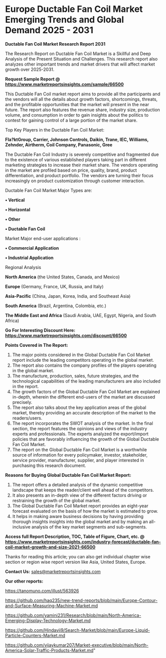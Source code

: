 # Europe Ductable Fan Coil Market Emerging Trends and Global Demand 2025 - 2031

<strong>Ductable Fan Coil Market Research Report 2031</strong>

The Research Report on Ductable Fan Coil Market is a Skillful and Deep Analysis of the Present Situation and Challenges. This research report also analyzes other important trends and market drivers that will affect market growth over 2025-2031.

<strong>Request Sample Report @ <a href=https://www.marketreportsinsights.com/sample/66500>https://www.marketreportsinsights.com/sample/66500</a></strong>

This Ductable Fan Coil market report aims to provide all the participants and the vendors will all the details about growth factors, shortcomings, threats, and the profitable opportunities that the market will present in the near future. The report also features the revenue share, industry size, production volume, and consumption in order to gain insights about the politics to contest for gaining control of a large portion of the market share.

Top Key Players in the Ductable Fan Coil Market:

<strong>Fla?ktGroup, Carrier, Johnson Controls, Daikin, Trane, IEC, Williams, Zehnder, Airtherm, Coil Company, Panasonic, Gree</strong>

The Ductable Fan Coil Industry is severely competitive and fragmented due to the existence of various established players taking part in different marketing strategies to increase their market share. The vendors operating in the market are profiled based on price, quality, brand, product differentiation, and product portfolio. The vendors are turning their focus increasingly on product customization through customer interaction.

Ductable Fan Coil Market Major Types are:

<strong>• Vertical

• Horizontal

• Other

• Ductable Fan Coil</strong>

Market Major end-user applications :

<strong>• Commercial Application

• Industrial Application</strong>

Regional Analysis

</u><strong><b>North America</b></strong> (the United States, Canada, and Mexico)

<strong><b>Europe </b></strong>(Germany, France, UK, Russia, and Italy)

<strong><b>Asia-Pacific</b></strong> (China, Japan, Korea, India, and Southeast Asia)

<strong><b>South America</b></strong> (Brazil, Argentina, Colombia, etc.)

<strong><b>The Middle East and Africa</b></strong> (Saudi Arabia, UAE, Egypt, Nigeria, and South Africa)

<strong>Go For Interesting Discount Here: <a href=https://www.marketreportsinsights.com/discount/66500>https://www.marketreportsinsights.com/discount/66500</a></strong>

<strong>Points Covered in The Report:</strong>
<ol>
  <li>The major points considered in the Global Ductable Fan Coil Market report include the leading competitors operating in the global market.</li>
  <li>The report also contains the company profiles of the players operating in the global market.</li>
  <li>The manufacture, production, sales, future strategies, and the technological capabilities of the leading manufacturers are also included in the report.</li>
  <li>The growth factors of the Global Ductable Fan Coil Market are explained in-depth, wherein the different end-users of the market are discussed precisely.</li>
  <li>The report also talks about the key application areas of the global market, thereby providing an accurate description of the market to the readers/users.</li>
  <li>The report incorporates the SWOT analysis of the market. In the final section, the report features the opinions and views of the industry experts and professionals. The experts analyzed the export/import policies that are favorably influencing the growth of the Global Ductable Fan Coil Market.</li>
  <li>The report on the Global Ductable Fan Coil Market is a worthwhile source of information for every policymaker, investor, stakeholder, service provider, manufacturer, supplier, and player interested in purchasing this research document.</li>
</ol>
<strong>Reasons for Buying Global Ductable Fan Coil Market Report:</strong>

<ol>
  <li>The report offers a detailed analysis of the dynamic competitive landscape that keeps the reader/client well ahead of the competitors.</li>
  <li>It also presents an in-depth view of the different factors driving or restraining the growth of the global market.</li>
  <li>The Global Ductable Fan Coil Market report provides an eight-year forecast evaluated on the basis of how the market is estimated to grow.</li>
  <li>It helps in making aware business decisions by having providing thorough insights insights into the global market and by making an all-inclusive analysis of the key market segments and sub-segments.</li>
</ol>
<strong>Access full Report Description, TOC, Table of Figure, Chart, etc. @ <a href=https://www.marketreportsinsights.com/industry-forecast/ductable-fan-coil-market-growth-and-size-2021-66500>https://www.marketreportsinsights.com/industry-forecast/ductable-fan-coil-market-growth-and-size-2021-66500</a></strong>


Thanks for reading this article; you can also get individual chapter wise section or region wise report version like Asia, United States, Europe.

<strong>Contact Us:</strong>
sales@marketreportsinsights.com

<strong>Our other reports:</strong>

<a href=https://tanomuno.com/illust/563926>https://tanomuno.com/illust/563926</a>

<a href=https://github.com/haq235/new-trend-reports/blob/main/Europe-Contour-and-Surface-Measuring-Machine-Market.md>https://github.com/haq235/new-trend-reports/blob/main/Europe-Contour-and-Surface-Measuring-Machine-Market.md</a>

<a href=https://github.com/yamini231/Research/blob/main/North-America-Emerging-Display-Technology-Market.md>https://github.com/yamini231/Research/blob/main/North-America-Emerging-Display-Technology-Market.md</a>

<a href=https://github.com/Hindavii9/Search-Market/blob/main/Europe-Liquid-Particle-Counters-Market.md>https://github.com/Hindavii9/Search-Market/blob/main/Europe-Liquid-Particle-Counters-Market.md</a>

<a href=https://github.com/vijaykumar207/Market-executive/blob/main/North-America-Solar-Traffic-Products-Market.md>https://github.com/vijaykumar207/Market-executive/blob/main/North-America-Solar-Traffic-Products-Market.md</a>"
